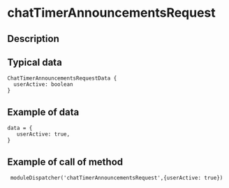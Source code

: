 # chatTimerAnnouncementsRequest

## Description


## Typical data
```
ChatTimerAnnouncementsRequestData {   
  userActive: boolean   
}   
```

## Example of data
```
data = {   
   userActive: true,   
}   
   ```
   
## Example of call of method
```
 moduleDispatcher('chatTimerAnnouncementsRequest',{userActive: true})
```
